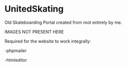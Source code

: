 # UnitedSkating

Old Skateboarding Portal created from root entirely by me.


IMAGES NOT PRESENT HERE

Required for the website to work integrally:

-phpmailer

-htmleditor
